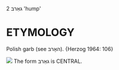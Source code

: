 גאַרב 2
'hump'

ETYMOLOGY
===========
Polish garb (see האָרב).
{Herzog 1964: 106}

![](https://ia802803.us.archive.org/17/items/Yiddish-Dialect-Maps/Herzog3-46-Hump-77.jpg)
The form גאַרב is CENTRAL.